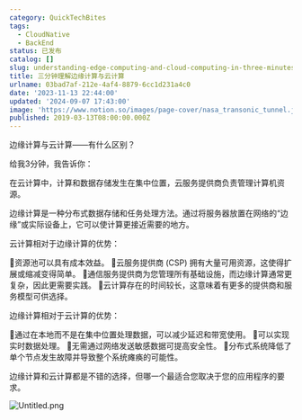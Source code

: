 ```yaml
---
category: QuickTechBites
tags:
  - CloudNative
  - BackEnd
status: 已发布
catalog: []
slug: understanding-edge-computing-and-cloud-computing-in-three-minutes
title: 三分钟理解边缘计算与云计算
urlname: 03bad7af-212e-4af4-8879-6cc1d231a4c0
date: '2023-11-13 22:44:00'
updated: '2024-09-07 17:43:00'
image: 'https://www.notion.so/images/page-cover/nasa_transonic_tunnel.jpg'
published: 2019-03-13T08:00:00.000Z
---
```


边缘计算与云计算——有什么区别？


给我3分钟，我告诉你：


在云计算中，计算和数据存储发生在集中位置，云服务提供商负责管理计算机资源。


边缘计算是一种分布式数据存储和任务处理方法。通过将服务器放置在网络的“边缘”或实际设备上，它可以使计算更接近需要的地方。


云计算相对于边缘计算的优势：


🔹资源池可以具有成本效益。
🔹云服务提供商 (CSP) 拥有大量可用资源，这使得扩展或缩减变得简单。
🔹通信服务提供商为您管理所有基础设施，而边缘计算通常更复杂，因此更需要实践。
🔹云计算存在的时间较长，这意味着有更多的提供商和服务模型可供选择。


边缘计算相对于云计算的优势：


🔸通过在本地而不是在集中位置处理数据，可以减少延迟和带宽使用。
🔸可以实现实时数据处理。
🔸无需通过网络发送敏感数据可提高安全性。
🔸分布式系统降低了单个节点发生故障并导致整个系统瘫痪的可能性。


边缘计算和云计算都是不错的选择，但哪一个最适合您取决于您的应用程序的要求。


![Untitled.png](https://prod-files-secure.s3.us-west-2.amazonaws.com/5d24fe63-e567-4804-86f9-9fdc62e13082/13581d9b-f241-4af1-9995-cb87504adaf1/Untitled.png?X-Amz-Algorithm=AWS4-HMAC-SHA256&X-Amz-Content-Sha256=UNSIGNED-PAYLOAD&X-Amz-Credential=ASIAZI2LB4665XOJXCJY%2F20250414%2Fus-west-2%2Fs3%2Faws4_request&X-Amz-Date=20250414T054051Z&X-Amz-Expires=3600&X-Amz-Security-Token=IQoJb3JpZ2luX2VjEIX%2F%2F%2F%2F%2F%2F%2F%2F%2F%2FwEaCXVzLXdlc3QtMiJHMEUCIFQgPWDPmBcv1%2FvIU8xAdZKogk2HKSGp9MdjRxCJFSjpAiEAyM3KYww6GLD0oGfrHoo2%2Bf4U4t0%2BuhFw7U9YJmo5oj4qiAQI%2Fv%2F%2F%2F%2F%2F%2F%2F%2F%2F%2FARAAGgw2Mzc0MjMxODM4MDUiDFfhJlu2wN2zAxP7%2FCrcA8zkSu38D9RaQi7A4cbho0Zsspu6Sub0%2BE3sVmsErihBzAmLYas5R7rNXPZFuQA4qx7LD7jyVud8KTJFsulfVYP2Z4bEqLi3RvkF6ym4yEURCdBc03pALvIEDwEoYiKs0%2FAZAyvKhU1u5Rx0P7hwBOLF2M9aTc%2BITglWHQ%2BNf2dUZgIW95pZ34mfHTF9vGNW3vMqWDetRvETfAP70M2xQ6V%2ByJtTgQ5MjRtsItN4Eql8yTJg87ezF1w1mE%2BAQU1ew0w0NrRy7RsORcP39XMZNQZOFMrBnIOeUP10mI1cNkYPHPPK91lP%2BwRiVTZdgFhse6T4YZxUd7mHLIRVdBveDiNwY8PQKXoC6Vw5qrrxxSQ%2BWcmT4nwJPiB8CWVsaJAzMlHTD8gD408f0htP0dYTdGzaMgquqnNTDhFAQw7oxm%2B3AlUyQDPB1Ry%2BDwMWmbtBHXAKIbZPPlWSGFlOtzA518gvTQw0pVtWWCUJR9LqmQ15NdG2pdiqFwd%2FfcZlDWlz%2FkEYFrJUNDCPLv67C55lW3FZ6KluW4pxcKvoXq6WWR8aYYPT%2B6LwLlshne%2FbOKthrP%2BFKHCaw4oHXsCBp4w9jrl86lhouxZsivuhdGdkE%2BGcpyWSMMCstQqgoDmQMO2s8r8GOqUBV0G1ir3kqomOlBbI3044JUVUOMDV5ENGPb2wpLBlt4gO1HOI7Kh182PPInOTgu4ElUt8CP4RkJU2%2BXzDGDMENYcRu1aQOSQ39kH%2Bc0md4pk5kqYb1AL%2BDZtvy9bniTmCzpHepNSenQU3xgcPEKxXSMcOAVCRvLrvIqBTxTBDrrjwvHc1mgVLuR3A3d6Ob4gHQjdy5LnvpllQfnant%2BDIYyn%2BluEq&X-Amz-Signature=7483be71e605b3f00f733cb3318c9bc9795fcb26e386c925baa796d59303b3b7&X-Amz-SignedHeaders=host&x-id=GetObject)


